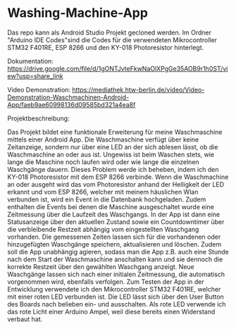 # Washing-Machine-App

Das repo kann als Android Studio Projekt gecloned werden. Im Ordner "Arduino IDE Codes"sind die Codes für die verwendeten Mikrocontroller STM32 F401RE, ESP 8266 und den KY-018 Photoresistor hinterlegt. 

Dokumentation: https://drive.google.com/file/d/1gONTJvteFkwNaOlXPgGe35AOB9r1h0ST/view?usp=share_link

Video Demonstration: https://mediathek.htw-berlin.de/video/Video-Demonstration-Waschmachinen-Android-App/faeb9ae60998136d09585bd321a4ea8f

Projektbeschreibung: 

Das Projekt bildet eine funktionale Erweiterung für meine Waschmaschine mittels einer Android App. 
Die Waschmaschine verfügt über keine Zeitanzeige, sondern nur über eine LED an der sich ablesen 
lässt, ob die Waschmaschine an oder aus ist. Ungewiss ist beim Waschen stets, wie lange die 
Maschine noch laufen wird oder wie lange die einzelnen Waschgänge dauern.
Dieses Problem werde ich beheben, indem ich den KY-018 Photoresistor mit dem ESP 8266 verbinde.
Wenn die Waschmachine an oder ausgeht wird das vom Photoresistor anhand der Helligkeit der LED 
erkannt und vom ESP 8266, welcher mit meinem häuslichen Wlan verbunden ist, wird ein Event in 
die Datenbank hochgeladen. Zudem enthalten die Events bei denen die Maschine ausgeschaltet 
wurde eine Zeitmessung über die Laufzeit des Waschgangs.
In der App ist dann eine Statusanzeige über den aktuellen Zustand sowie ein Countdowntimer über 
die verbleibende Restzeit abhängig vom eingestellten Waschgang vorhanden. Die gemessenen Zeiten 
lassen sich für die vorhandenen oder hinzugefügten Waschgänge speichern, aktualisieren und 
löschen. Zudem soll die App unabhängig agieren, sodass man die App z.B. auch eine Stunde nach 
dem Start der Waschmaschine anschalten kann und sie dennoch die korrekte Restzeit über den 
gewählten Waschgang anzeigt. Neue Waschgänge lassen sich nach einer initialen Zeitmessung, die 
automatisch vorgenommen wird, ebenfalls verfolgen.
Zum Testen der App in der Entwicklung verwendete ich den Mikrocontroller STM32 F401RE, welcher 
mit einer roten LED verbunden ist. Die LED lässt sich über den User Button des Boards nach belieben 
ein- und ausschalten. Als rote LED verwende ich das rote Licht einer Arduino Ampel, weil diese 
bereits einen Widerstand verbaut hat.

